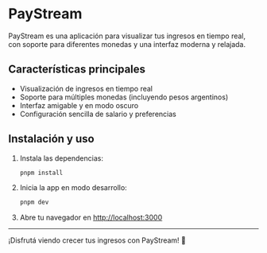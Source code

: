 # PayStream

PayStream es una aplicación para visualizar tus ingresos en tiempo real, con soporte para diferentes monedas y una interfaz moderna y relajada.

## Características principales

- Visualización de ingresos en tiempo real
- Soporte para múltiples monedas (incluyendo pesos argentinos)
- Interfaz amigable y en modo oscuro
- Configuración sencilla de salario y preferencias

## Instalación y uso

1. Instala las dependencias:
   ```sh
   pnpm install
   ```
2. Inicia la app en modo desarrollo:
   ```sh
   pnpm dev
   ```
3. Abre tu navegador en [http://localhost:3000](http://localhost:3000)

---

¡Disfrutá viendo crecer tus ingresos con PayStream! 💸
